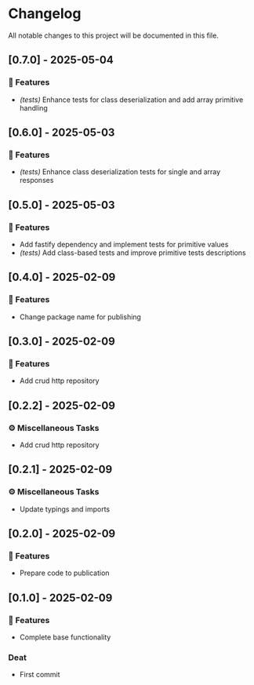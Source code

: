 # Changelog

All notable changes to this project will be documented in this file.

## [0.7.0] - 2025-05-04

### 🚀 Features

- *(tests)* Enhance tests for class deserialization and add array primitive handling

## [0.6.0] - 2025-05-03

### 🚀 Features

- *(tests)* Enhance class deserialization tests for single and array responses

## [0.5.0] - 2025-05-03

### 🚀 Features

- Add fastify dependency and implement tests for primitive values
- *(tests)* Add class-based tests and improve primitive tests descriptions

## [0.4.0] - 2025-02-09

### 🚀 Features

- Change package name for publishing

## [0.3.0] - 2025-02-09

### 🚀 Features

- Add crud http repository

## [0.2.2] - 2025-02-09

### ⚙️ Miscellaneous Tasks

- Add crud http repository

## [0.2.1] - 2025-02-09

### ⚙️ Miscellaneous Tasks

- Update typings and imports

## [0.2.0] - 2025-02-09

### 🚀 Features

- Prepare code to publication

## [0.1.0] - 2025-02-09

### 🚀 Features

- Complete base functionality

### Deat

- First commit

